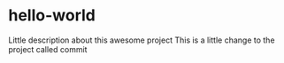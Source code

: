 # hello-world
Little description about this awesome project
This is a little change to the project called commit
